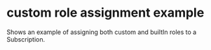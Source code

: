# custom role assignment example

Shows an example of assigning both custom and builtIn roles to a Subscription.